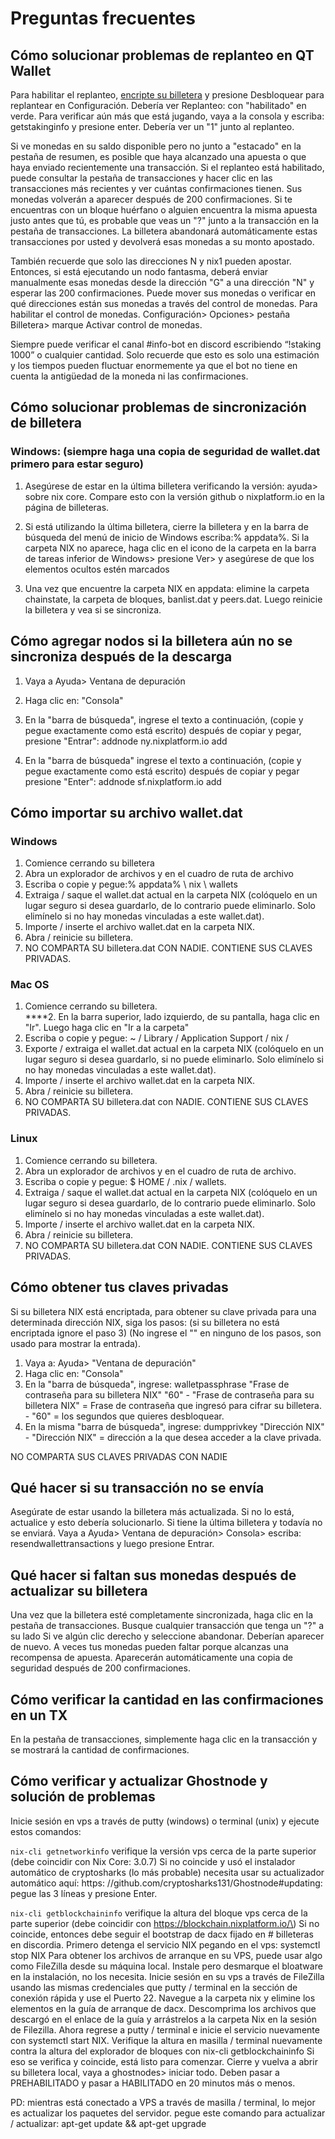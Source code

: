 # Preguntas frecuentes

## **Cómo solucionar problemas de replanteo en QT Wallet**

Para habilitar el replanteo, [encripte su billetera](https://wiki.nixplatform.io/home/v/espanol/wallet-functionality/backup-and-security-1/qt-wallet-encryption) y presione Desbloquear para replantear en Configuración. Debería ver Replanteo: con "habilitado" en verde. Para verificar aún más que está jugando, vaya a la consola y escriba: getstakinginfo y presione enter. Debería ver un "1" junto al replanteo.

Si ve monedas en su saldo disponible pero no junto a "estacado" en la pestaña de resumen, es posible que haya alcanzado una apuesta o que haya enviado recientemente una transacción. Si el replanteo está habilitado, puede consultar la pestaña de transacciones y hacer clic en las transacciones más recientes y ver cuántas confirmaciones tienen. Sus monedas volverán a aparecer después de 200 confirmaciones. Si te encuentras con un bloque huérfano o alguien encuentra la misma apuesta justo antes que tú, es probable que veas un "?" junto a la transacción en la pestaña de transacciones. La billetera abandonará automáticamente estas transacciones por usted y devolverá esas monedas a su monto apostado.

También recuerde que solo las direcciones N y nix1 pueden apostar. Entonces, si está ejecutando un nodo fantasma, deberá enviar manualmente esas monedas desde la dirección "G" a una dirección "N" y esperar las 200 confirmaciones. Puede mover sus monedas o verificar en qué direcciones están sus monedas a través del control de monedas. Para habilitar el control de monedas. Configuración&gt; Opciones&gt; pestaña Billetera&gt; marque Activar control de monedas.

Siempre puede verificar el canal \#info-bot en discord escribiendo “!staking 1000” o cualquier cantidad. Solo recuerde que esto es solo una estimación y los tiempos pueden fluctuar enormemente ya que el bot no tiene en cuenta la antigüedad de la moneda ni las confirmaciones.

## **Cómo solucionar problemas de sincronización de billetera**

### **Windows: \(siempre haga una copia de seguridad de wallet.dat primero para estar seguro\)**

1. Asegúrese de estar en la última billetera verificando la versión: ayuda&gt; sobre nix core. Compare esto con la versión github o nixplatform.io en la página de billeteras.

2. Si está utilizando la última billetera, cierre la billetera y en la barra de búsqueda del menú de inicio de Windows escriba:% appdata%. Si la carpeta NIX no aparece, haga clic en el icono de la carpeta en la barra de tareas inferior de Windows&gt; presione Ver&gt; y asegúrese de que los elementos ocultos estén marcados

3. Una vez que encuentre la carpeta NIX en appdata: elimine la carpeta chainstate, la carpeta de bloques, banlist.dat y peers.dat. Luego reinicie la billetera y vea si se sincroniza. 

## **Cómo agregar nodos si la billetera aún no se sincroniza después de la descarga**

1. Vaya a Ayuda&gt; Ventana de depuración

2. Haga clic en: "Consola"

3. En la "barra de búsqueda", ingrese el texto a continuación, \(copie y pegue exactamente como está escrito\) después de copiar y pegar, presione "Entrar": addnode ny.nixplatform.io add

4. En la "barra de búsqueda" ingrese el texto a continuación, \(copie y pegue exactamente como está escrito\) después de copiar y pegar presione "Enter": addnode sf.nixplatform.io add

## **Cómo importar su archivo wallet.dat**

### **Windows**

1. Comience cerrando su billetera  
2. Abra un explorador de archivos y en el cuadro de ruta de archivo  
3. Escriba o copie y pegue:% appdata% \ nix \ wallets  
4. Extraiga / saque el wallet.dat actual en la carpeta NIX \(colóquelo en un lugar seguro si desea guardarlo, de lo contrario puede eliminarlo. Solo elimínelo si no hay monedas vinculadas a este wallet.dat\).  
5. Importe / inserte el archivo wallet.dat en la carpeta NIX.  
6. Abra / reinicie su billetera.  
7. NO COMPARTA SU billetera.dat CON NADIE. CONTIENE SUS CLAVES PRIVADAS.

### **Mac OS**

1. Comience cerrando su billetera.  
****2. En la barra superior, lado izquierdo, de su pantalla, haga clic en "Ir". Luego haga clic en "Ir a la carpeta"  
3. Escriba o copie y pegue: ~ / Library / Application Support / nix /  
4. Exporte / extraiga el wallet.dat actual en la carpeta NIX \(colóquelo en un lugar seguro si desea guardarlo, si no puede eliminarlo. Solo elimínelo si no hay monedas vinculadas a este wallet.dat\).  
5. Importe / inserte el archivo wallet.dat en la carpeta NIX.  
6. Abra / reinicie su billetera.  
7. NO COMPARTA SU billetera.dat con NADIE. CONTIENE SUS CLAVES PRIVADAS.

###  **Linux**

1. Comience cerrando su billetera.  
2. Abra un explorador de archivos y en el cuadro de ruta de archivo.  
3. Escriba o copie y pegue: $ HOME / .nix / wallets.  
4. Extraiga / saque el wallet.dat actual en la carpeta NIX \(colóquelo en un lugar seguro si desea guardarlo, de lo contrario puede eliminarlo. Solo elimínelo si no hay monedas vinculadas a este wallet.dat\).  
5. Importe / inserte el archivo wallet.dat en la carpeta NIX.  
6. Abra / reinicie su billetera.  
7. NO COMPARTA SU billetera.dat CON NADIE. CONTIENE SUS CLAVES PRIVADAS.

## **Cómo obtener tus claves privadas**

Si su billetera NIX está encriptada, para obtener su clave privada para una determinada dirección NIX, siga los pasos: \(si su billetera no está encriptada ignore el paso 3\) \(No ingrese el "" en ninguno de los pasos, son usado para mostrar la entrada\).

1. Vaya a: Ayuda&gt; "Ventana de depuración"  
2. Haga clic en: "Consola"  
3. En la "barra de búsqueda", ingrese: walletpassphrase "Frase de contraseña para su billetera NIX" "60" - "Frase de contraseña para su billetera NIX" = Frase de contraseña que ingresó para cifrar su billetera. - "60" = los segundos que quieres desbloquear.  
4. En la misma "barra de búsqueda", ingrese: dumpprivkey "Dirección NIX" - "Dirección NIX" = dirección a la que desea acceder a la clave privada.

NO COMPARTA SUS CLAVES PRIVADAS CON NADIE

## **Qué hacer si su transacción no se envía**

Asegúrate de estar usando la billetera más actualizada. Si no lo está, actualice y esto debería solucionarlo. Si tiene la última billetera y todavía no se enviará. Vaya a Ayuda&gt; Ventana de depuración&gt; Consola&gt; escriba: resendwallettransactions y luego presione Entrar.

## **Qué hacer si faltan sus monedas después de actualizar su billetera**

Una vez que la billetera esté completamente sincronizada, haga clic en la pestaña de transacciones. Busque cualquier transacción que tenga un "?" a su lado Si ve algún clic derecho y seleccione abandonar. Deberían aparecer de nuevo. A veces tus monedas pueden faltar porque alcanzas una recompensa de apuesta. Aparecerán automáticamente una copia de seguridad después de 200 confirmaciones. 

## **Cómo verificar la cantidad en las confirmaciones en un TX**

En la pestaña de transacciones, simplemente haga clic en la transacción y se mostrará la cantidad de confirmaciones.

## **Cómo verificar y actualizar Ghostnode y solución de problemas**

Inicie sesión en vps a través de putty \(windows\) o terminal \(unix\) y ejecute estos comandos:

`nix-cli getnetworkinfo` verifique la versión vps cerca de la parte superior \(debe coincidir con Nix Core: 3.0.7\) Si no coincide y usó el instalador automático de cryptosharks \(lo más probable\) necesita usar su actualizador automático aquí: https: //github.com/cryptosharks131/Ghostnode\#updating: pegue las 3 líneas y presione Enter.

`nix-cli getblockchaininfo` verifique la altura del bloque vps cerca de la parte superior \(debe coincidir con https://blockchain.nixplatform.io/\) Si no coincide, entonces debe seguir el bootstrap de dacx fijado en \# billeteras en discordia. Primero detenga el servicio NIX pegando en el vps: systemctl stop NIX Para obtener los archivos de arranque en su VPS, puede usar algo como FileZilla desde su máquina local. Instale pero desmarque el bloatware en la instalación, no los necesita. Inicie sesión en su vps a través de FileZilla usando las mismas credenciales que putty / terminal en la sección de conexión rápida y use el Puerto 22. Navegue a la carpeta nix y elimine los elementos en la guía de arranque de dacx. Descomprima los archivos que descargó en el enlace de la guía y arrástrelos a la carpeta Nix en la sesión de Filezilla. Ahora regrese a putty / terminal e inicie el servicio nuevamente con systemctl start NIX. Verifique la altura en masilla / terminal nuevamente contra la altura del explorador de bloques con nix-cli getblockchaininfo Si eso se verifica y coincide, está listo para comenzar. Cierre y vuelva a abrir su billetera local, vaya a ghostnodes&gt; iniciar todo. Deben pasar a PREHABILITADO y pasar a HABILITADO en 20 minutos más o menos.

PD: mientras está conectado a VPS a través de masilla / terminal, lo mejor es actualizar los paquetes del servidor. pegue este comando para actualizar / actualizar: apt-get update && apt-get upgrade



